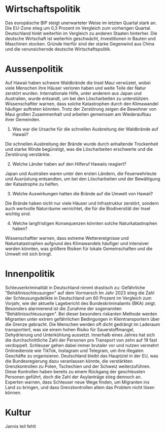 # Wirtschaftspolitik

Das europäische BIP steigt unerwarteter Weise im letzten Quartal stark an. 
Die EU-Zone stieg um 0,3 Prozent im Vergleich zum vorherigen Quartal.
Deutschland hinkt weiterhin im Vergleich zu anderen Staaten hinterher. 
Die deutsche Wirtschaft ist weiterhin geschwächt, Investitionen in Bauten und Maschinen stocken.
Gründe hierfür sind der starke Gegenwind aus China und die verunsichernde deutsche Wirtschaftspolitik.

# Aussenpolitik

Auf Hawaii haben schwere Waldbrände die Insel Maui verwüstet,
wobei viele Menschen ihre Häuser verloren haben und weite Teile der Natur zerstört wurden.
Internationale Hilfe, unter anderem aus Japan und Australien, wurde entsandt, um bei den Löscharbeiten zu unterstützen.
Wissenschaftler warnen, dass solche Katastrophen durch den Klimawandel häufiger auftreten könnten.
Trotz der Zerstörung zeigen die Bewohner von Maui großen Zusammenhalt und arbeiten gemeinsam am Wiederaufbau ihrer Gemeinden.

1. Was war die Ursache für die schnellen Ausbreitung der Waldbrände auf Hawaii?

Die schnellen Ausbreitung der Brände wurde durch anhaltende Trockenheit und starke Winde begünstigt, was die Löscharbeiten erschwerte und die Zerstörung verstärkte.

2. Welche Länder haben auf den Hilferuf Hawaiis reagiert?

Japan und Australien waren unter den ersten Ländern, die Feuerwehrleute und Ausrüstung entsandten, um bei den Löscharbeiten und der Bewältigung der Katastrophe zu helfen.

3. Welche Auswirkungen hatten die Brände auf die Umwelt von Hawaii?

Die Brände haben nicht nur viele Häuser und Infrastruktur zerstört, sondern auch wertvolle Naturräume vernichtet, die für die Biodiversität der Insel wichtig sind.

4. Welche langfristigen Konsequenzen könnten solche Naturkatastrophen haben?

Wissenschaftler warnen, dass extreme Wetterereignisse und Naturkatastrophen aufgrund des Klimawandels häufiger und intensiver werden könnten, was größere Risiken für lokale Gemeinschaften und die Umwelt mit sich bringt.

# Innenpolitik

Schleuserkriminalität in Deutschland nimmt drastisch zu: Gefährliche "Behältnisschleusungen" auf dem Vormarsch
Im Jahr 2023 stieg die Zahl der Schleusungsdelikte in Deutschland um 60 Prozent im Vergleich zum Vorjahr, wie der aktuelle Lagebericht des Bundeskriminalamts (BKA) zeigt. Besonders alarmierend ist die Zunahme der sogenannten "Behältnisschleusungen". Bei dieser besonders riskanten Methode werden Migranten unter extrem gefährlichen Bedingungen in Kleintransportern über die Grenze gebracht. Die Menschen werden oft dicht gedrängt im Laderaum transportiert, was sie einem hohen Risiko für Sauerstoffmangel, Dehydrierung und Unterkühlung aussetzt. Innerhalb eines Jahres hat sich die durchschnittliche Zahl der Personen pro Transport von zehn auf 19 fast verdoppelt.
Schleuser gehen dabei immer brutaler vor und nutzen vermehrt Onlinedienste wie TikTok, Instagram und Telegram, um ihre illegalen Geschäfte zu organisieren. Deutschland bleibt das Hauptziel in der EU, was die Bundesregierung dazu veranlassen könnte, die verstärkten Grenzkontrollen zu Polen, Tschechien und der Schweiz weiterzuführen. Diese Kontrollen haben bereits zu einem Rückgang der geschleusten Personen geführt, doch die Zahl der Asylanträge stieg dennoch an. Experten warnen, dass Schleuser neue Wege finden, um Migranten ins Land zu bringen, und dass Grenzkontrollen allein das Problem nicht lösen können.

# Kultur

Jannis teil fehlt
